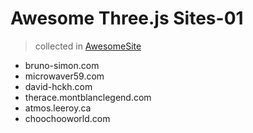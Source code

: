 # Awesome Three.js Sites-01

> collected in [AwesomeSite](https://github.com/ezshine/AwesomeSite)

- bruno-simon.com
- microwaver59.com
- david-hckh.com
- therace.montblanclegend.com
- atmos.leeroy.ca
- choochooworld.com
